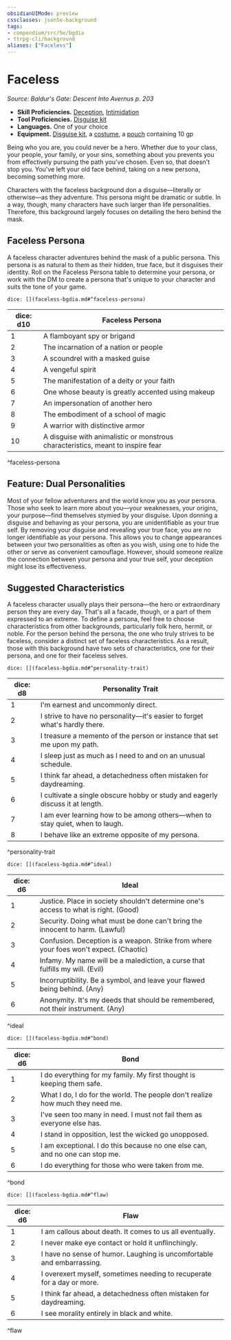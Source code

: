```yaml
---
obsidianUIMode: preview
cssclasses: json5e-background
tags:
- compendium/src/5e/bgdia
- ttrpg-cli/background
aliases: ["Faceless"]
---
```

# Faceless
*Source: Baldur's Gate: Descent Into Avernus p. 203*  

- **Skill Proficiencies.** [Deception](/compendium/rules/skills.md#Deception), [Intimidation](/compendium/rules/skills.md#Intimidation)  
- **Tool Proficiencies.** [Disguise kit](compendium/items/disguise-kit.md)  
- **Languages.** One of your choice  
- **Equipment.** [Disguise kit](compendium/items/disguise-kit.md), a [costume](compendium/items/costume-clothes.md), a [pouch](compendium/items/pouch.md) containing 10 gp  

Being who you are, you could never be a hero. Whether due to your class, your people, your family, or your sins, something about you prevents you from effectively pursuing the path you've chosen. Even so, that doesn't stop you. You've left your old face behind, taking on a new persona, becoming something more.

Characters with the faceless background don a disguise—literally or otherwise—as they adventure. This persona might be dramatic or subtle. In a way, though, many characters have such larger than life personalities. Therefore, this background largely focuses on detailing the hero behind the mask.

## Faceless Persona

A faceless character adventures behind the mask of a public persona. This persona is as natural to them as their hidden, true face, but it disguises their identity. Roll on the Faceless Persona table to determine your persona, or work with the DM to create a persona that's unique to your character and suits the tone of your game.

`dice: [](faceless-bgdia.md#^faceless-persona)`

| dice: d10 | Faceless Persona |
|-----------|------------------|
| 1 | A flamboyant spy or brigand |
| 2 | The incarnation of a nation or people |
| 3 | A scoundrel with a masked guise |
| 4 | A vengeful spirit |
| 5 | The manifestation of a deity or your faith |
| 6 | One whose beauty is greatly accented using makeup |
| 7 | An impersonation of another hero |
| 8 | The embodiment of a school of magic |
| 9 | A warrior with distinctive armor |
| 10 | A disguise with animalistic or monstrous characteristics, meant to inspire fear |
^faceless-persona

## Feature: Dual Personalities

Most of your fellow adventurers and the world know you as your persona. Those who seek to learn more about you—your weaknesses, your origins, your purpose—find themselves stymied by your disguise. Upon donning a disguise and behaving as your persona, you are unidentifiable as your true self. By removing your disguise and revealing your true face, you are no longer identifiable as your persona. This allows you to change appearances between your two personalities as often as you wish, using one to hide the other or serve as convenient camouflage. However, should someone realize the connection between your persona and your true self, your deception might lose its effectiveness.

## Suggested Characteristics

A faceless character usually plays their persona—the hero or extraordinary person they are every day. That's all a facade, though, or a part of them expressed to an extreme. To define a persona, feel free to choose characteristics from other backgrounds, particularly folk hero, hermit, or noble. For the person behind the persona, the one who truly strives to be faceless, consider a distinct set of faceless characteristics. As a result, those with this background have two sets of characteristics, one for their persona, and one for their faceless selves.

`dice: [](faceless-bgdia.md#^personality-trait)`

| dice: d8 | Personality Trait |
|----------|-------------------|
| 1 | I'm earnest and uncommonly direct. |
| 2 | I strive to have no personality—it's easier to forget what's hardly there. |
| 3 | I treasure a memento of the person or instance that set me upon my path. |
| 4 | I sleep just as much as I need to and on an unusual schedule. |
| 5 | I think far ahead, a detachedness often mistaken for daydreaming. |
| 6 | I cultivate a single obscure hobby or study and eagerly discuss it at length. |
| 7 | I am ever learning how to be among others—when to stay quiet, when to laugh. |
| 8 | I behave like an extreme opposite of my persona. |
^personality-trait

`dice: [](faceless-bgdia.md#^ideal)`

| dice: d6 | Ideal |
|----------|-------|
| 1 | Justice. Place in society shouldn't determine one's access to what is right. (Good) |
| 2 | Security. Doing what must be done can't bring the innocent to harm. (Lawful) |
| 3 | Confusion. Deception is a weapon. Strike from where your foes won't expect. (Chaotic) |
| 4 | Infamy. My name will be a malediction, a curse that fulfills my will. (Evil) |
| 5 | Incorruptibility. Be a symbol, and leave your flawed being behind. (Any) |
| 6 | Anonymity. It's my deeds that should be remembered, not their instrument. (Any) |
^ideal

`dice: [](faceless-bgdia.md#^bond)`

| dice: d6 | Bond |
|----------|------|
| 1 | I do everything for my family. My first thought is keeping them safe. |
| 2 | What I do, I do for the world. The people don't realize how much they need me. |
| 3 | I've seen too many in need. I must not fail them as everyone else has. |
| 4 | I stand in opposition, lest the wicked go unopposed. |
| 5 | I am exceptional. I do this because no one else can, and no one can stop me. |
| 6 | I do everything for those who were taken from me. |
^bond

`dice: [](faceless-bgdia.md#^flaw)`

| dice: d6 | Flaw |
|----------|------|
| 1 | I am callous about death. It comes to us all eventually. |
| 2 | I never make eye contact or hold it unflinchingly. |
| 3 | I have no sense of humor. Laughing is uncomfortable and embarrassing. |
| 4 | I overexert myself, sometimes needing to recuperate for a day or more. |
| 5 | I think far ahead, a detachedness often mistaken for daydreaming. |
| 6 | I see morality entirely in black and white. |
^flaw